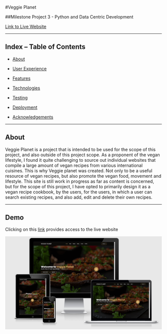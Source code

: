 #Veggie Planet   

##Milestone Project 3 - Python and Data Centric Development 


[Link to Live Website](https://veggie-planet.herokuapp.com/)  
  

***   

## Index – Table of Contents  

  

* [About](#About) 

* [User Experience](#User-Experience)  

* [Features](#Game-Requirements) 

* [Technologies](#Technologies) 

* [Testing](#Testing) 

* [Deployment](#Deployment)   

* [Acknowledgements](#Acknowledgements) 

  
*** 

## About    

  

Veggie Planet is a project that is intended to be used for the scope of this project, and also outside of this project scope. As a proponent of the vegan lifestyle, I found it quite challenging to source out individual websites that compile a large amount of vegan recipes from various international cuisines. This is why Veggie planet was created. Not only to be a useful resource of vegan recipes, but also promote the vegan food, movement and lifestyle. This site is still work in progress as far as content is concerned, but for the scope of this project, I have opted to primarily design it as a vegan recipe cookbook, by the users, for the users, in which a user can search existing recipes, and also add, edit and delete their own recipes. 


***  

  

## Demo 

  

Clicking on this [link](https://veggie-planet.herokuapp.com/) provides access to the live website 

<p align="center"> 

   <img src="static/img/site-responsiveness.png" alt="screenshot of responsive site"/> 

</p> 
